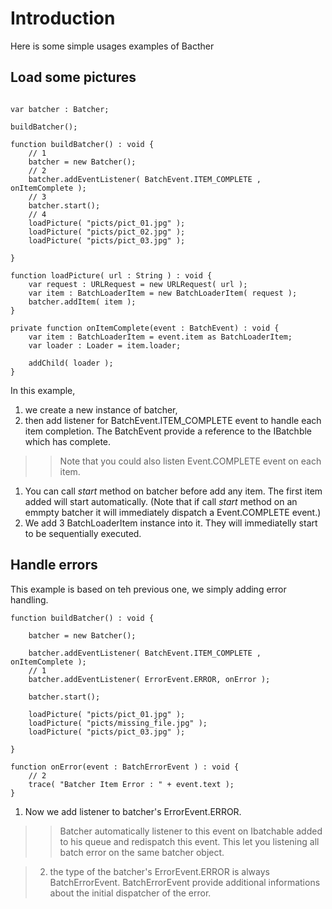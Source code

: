 # Introduction #

Here is some simple usages examples of Bacther

## Load some pictures ##

```

var batcher : Batcher;

buildBatcher();

function buildBatcher() : void {
    // 1
    batcher = new Batcher();
    // 2
    batcher.addEventListener( BatchEvent.ITEM_COMPLETE , onItemComplete );
    // 3
    batcher.start();
    // 4
    loadPicture( "picts/pict_01.jpg" );
    loadPicture( "picts/pict_02.jpg" );
    loadPicture( "picts/pict_03.jpg" );
    
}

function loadPicture( url : String ) : void {        
    var request : URLRequest = new URLRequest( url );
    var item : BatchLoaderItem = new BatchLoaderItem( request );
    batcher.addItem( item );
}

private function onItemComplete(event : BatchEvent) : void {
    var item : BatchLoaderItem = event.item as BatchLoaderItem;
    var loader : Loader = item.loader;
    
    addChild( loader );
}

```

In this example,

  1. we create a new instance of batcher,
  1. then add listener for BatchEvent.ITEM\_COMPLETE event to handle each item completion. The BatchEvent provide a reference to the IBatchble which has complete.
> > Note that you could also listen Event.COMPLETE event on each item.
  1. You can call _start_ method on batcher before add any item. The first item added will start automatically. (Note that if call _start_ method on an emmpty batcher it will immediately dispatch a Event.COMPLETE event.)
  1. We add 3 BatchLoaderItem instance into it. They will immediatelly start to be sequentially executed.


## Handle errors ##

This example is based on teh previous one, we simply adding error handling.

```
function buildBatcher() : void {
    
    batcher = new Batcher();
    
    batcher.addEventListener( BatchEvent.ITEM_COMPLETE , onItemComplete );
    // 1
    batcher.addEventListener( ErrorEvent.ERROR, onError );
    
    batcher.start();
    
    loadPicture( "picts/pict_01.jpg" );
    loadPicture( "picts/missing_file.jpg" );
    loadPicture( "picts/pict_03.jpg" );
    
}

function onError(event : BatchErrorEvent ) : void {
    // 2
    trace( "Batcher Item Error : " + event.text );
}

```

  1. Now we add listener to batcher's ErrorEvent.ERROR.
> > Batcher automatically listener to this event on Ibatchable added to his queue and redispatch this event. This let you listening all batch error on the same batcher object.


> 2. the type of the batcher's ErrorEvent.ERROR is always BatchErrorEvent. BatchErrorEvent  provide additional informations about the initial dispatcher of the error.